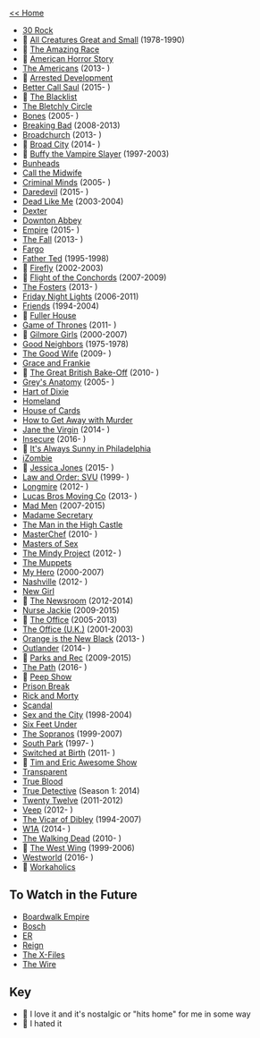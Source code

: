 [<< Home](../README.md)

- [30 Rock](http://www.imdb.com/title/tt0496424/?ref_=nv_sr_1)
- 💖 [All Creatures Great and Small](http://www.imdb.com/title/tt0075472/?ref_=nv_sr_1) (1978-1990) 
- 🤢 [The Amazing Race](http://www.imdb.com/title/tt0285335/)
- 🤢 [American Horror Story](http://www.imdb.com/title/tt1844624/?ref_=nv_sr_1)
- [The Americans](http://www.imdb.com/title/tt2149175/?ref_=nv_sr_1) (2013- ) 
- 🤢 [Arrested Development](http://www.imdb.com/title/tt0367279/?ref_=nv_sr_1)
- [Better Call Saul](http://www.imdb.com/title/tt3032476/?ref_=nv_sr_1) (2015- ) 
- 🤢 [The Blacklist](http://www.imdb.com/title/tt2741602/)
- [The Bletchly Circle](http://www.imdb.com/title/tt2275990/?ref_=nv_sr_2)
- [Bones](http://www.imdb.com/title/tt0460627/?ref_=fn_al_tt_1) (2005- ) 
- [Breaking Bad](http://www.imdb.com/title/tt0903747/?ref_=nv_sr_1) (2008-2013) 
- [Broadchurch](http://www.imdb.com/title/tt2249364/?ref_=nv_sr_2) (2013- )
- 💖 [Broad City](http://www.imdb.com/title/tt2578560/?ref_=nv_sr_1) (2014- ) 
- 💖 [Buffy the Vampire Slayer](http://www.imdb.com/title/tt0118276/?ref_=nv_sr_1) (1997-2003)
- [Bunheads](http://www.imdb.com/title/tt2006848/?ref_=nv_sr_1)
- [Call the Midwife](http://www.imdb.com/title/tt1983079/?ref_=nv_sr_1)
- [Criminal Minds](http://www.imdb.com/title/tt0452046/?ref_=nv_sr_1) (2005- )
- [Daredevil](http://www.imdb.com/title/tt3322312/?ref_=nv_sr_1) (2015- )
- [Dead Like Me](http://www.imdb.com/title/tt0348913/?ref_=nv_sr_1) (2003-2004) 
- [Dexter](http://www.imdb.com/title/tt0773262/?ref_=nv_sr_1)
- [Downton Abbey](http://www.imdb.com/title/tt1606375/?ref_=nv_sr_1)
- [Empire](http://www.imdb.com/title/tt3228904/) (2015- ) 
- [The Fall](http://www.imdb.com/title/tt2294189/?ref_=nv_sr_1) (2013- )
- [Fargo](http://www.imdb.com/title/tt2802850/?ref_=nv_sr_1)
- [Father Ted](http://www.imdb.com/title/tt0111958/?ref_=tt_rec_tt) (1995-1998)
- 💖 [Firefly](http://www.imdb.com/title/tt0303461/?ref_=nv_sr_2) (2002-2003)
- 💖 [Flight of the Conchords](http://www.imdb.com/title/tt0863046/?ref_=nv_sr_2) (2007-2009) 
- [The Fosters](http://www.imdb.com/title/tt2262532/) (2013- ) 
- [Friday Night Lights](http://www.imdb.com/title/tt0758745/?ref_=nv_sr_1) (2006-2011) 
- [Friends](http://www.imdb.com/title/tt0108778/?ref_=nv_sr_1) (1994-2004) 
- 🤢 [Fuller House](http://www.imdb.com/title/tt3986586/?ref_=nv_sr_1)
- [Game of Thrones](http://www.imdb.com/title/tt0944947/) (2011- ) 
- 💖 [Gilmore Girls](http://www.imdb.com/title/tt0238784/?ref_=nv_sr_1) (2000-2007) 
- [Good Neighbors](http://www.imdb.com/title/tt0075511/?ref_=nv_sr_1) (1975-1978) 
- [The Good Wife](http://www.imdb.com/title/tt1442462) (2009- )
- [Grace and Frankie](http://www.imdb.com/title/tt3609352/?ref_=nv_sr_1)
- 💖 [The Great British Bake-Off](http://www.imdb.com/title/tt1877368/?ref_=nv_sr_1) (2010- ) 
- [Grey's Anatomy](http://www.imdb.com/title/tt0413573/?ref_=nv_sr_1) (2005- ) 
- [Hart of Dixie](http://www.imdb.com/title/tt1832979/?ref_=fn_al_tt_1)
- [Homeland](http://www.imdb.com/title/tt1796960/?ref_=nv_sr_1)
- [House of Cards](http://www.imdb.com/title/tt1856010/?ref_=nv_sr_1)
- [How to Get Away with Murder](http://www.imdb.com/title/tt3205802/?ref_=nv_sr_1)
- [Jane the Virgin](http://www.imdb.com/title/tt3566726/?ref_=nv_sr_1) (2014- )
- [Insecure](http://www.imdb.com/title/tt5024912/?ref_=nv_sr_1) (2016- )
- 🤢 [It's Always Sunny in Philadelphia](http://www.imdb.com/title/tt0472954/?ref_=nv_sr_1)
- [iZombie](http://www.imdb.com/title/tt3501584/?ref_=nv_sr_1)
- 💖 [Jessica Jones](http://www.imdb.com/title/tt2357547/?ref_=nv_sr_1) (2015- )
- [Law and Order: SVU](http://www.imdb.com/title/tt0203259/?ref_=fn_al_tt_2) (1999- )
- [Longmire](http://www.imdb.com/title/tt1836037/?ref_=nv_sr_1) (2012- )
- [Lucas Bros Moving Co](http://www.imdb.com/title/tt3042900/?ref_=nv_sr_1) (2013- ) 
- [Mad Men](http://www.imdb.com/title/tt0804503/?ref_=nv_sr_1) (2007-2015) 
- [Madame Secretary](http://www.imdb.com/title/tt3501074/?ref_=nv_sr_1)
- [The Man in the High Castle](http://www.imdb.com/title/tt1740299/?ref_=nv_sr_1)
- [MasterChef](http://www.imdb.com/title/tt1694423/?ref_=nv_sr_1) (2010- ) 
- [Masters of Sex](http://www.imdb.com/title/tt2137109/)
- [The Mindy Project](http://www.imdb.com/title/tt2211129/?ref_=nv_sr_2) (2012- ) 
- [The Muppets](http://www.imdb.com/title/tt4651824/?ref_=nv_sr_1)
- [My Hero](http://www.imdb.com/title/tt0233084/?ref_=nv_sr_1) (2000-2007)
- [Nashville](http://www.imdb.com/title/tt2281375/?ref_=nv_sr_1) (2012- )
- [New Girl](http://www.imdb.com/title/tt1826940/?ref_=nv_sr_1)
- 💖 [The Newsroom](http://www.imdb.com/title/tt1870479/?ref_=nv_sr_1) (2012-2014) 
- [Nurse Jackie](http://www.imdb.com/title/tt1190689/?ref_=nv_sr_1) (2009-2015) 
- 💖 [The Office](http://www.imdb.com/title/tt0386676/?ref_=nv_sr_1) (2005-2013) 
- [The Office (U.K.)](http://www.imdb.com/title/tt0290978/?ref_=tt_rec_tt) (2001-2003) 
- [Orange is the New Black](http://www.imdb.com/title/tt2372162/?ref_=nv_sr_1) (2013- ) 
- [Outlander](http://www.imdb.com/title/tt3006802/?ref_=nv_sr_1) (2014- ) 
- 💖 [Parks and Rec](http://www.imdb.com/title/tt1266020/?ref_=nv_sr_1) (2009-2015) 
- [The Path](http://www.imdb.com/title/tt4789576/?ref_=nv_sr_1) (2016- ) 
- 🤢 [Peep Show](http://www.imdb.com/title/tt0387764/?ref_=nv_sr_1)
- [Prison Break](http://www.imdb.com/title/tt0455275/?ref_=nv_sr_1)
- [Rick and Morty](http://www.imdb.com/title/tt2861424/?ref_=nv_sr_1)
- [Scandal](http://www.imdb.com/title/tt1837576/?ref_=nv_sr_1)
- [Sex and the City](http://www.imdb.com/title/tt0159206/?ref_=nv_sr_1) (1998-2004) 
- [Six Feet Under](http://www.imdb.com/title/tt0248654/?ref_=nv_sr_1)
- [The Sopranos](http://www.imdb.com/title/tt0141842/?ref_=fn_al_tt_1) (1999-2007)
- [South Park](http://www.imdb.com/title/tt0121955/?ref_=nv_sr_1) (1997- ) 
- [Switched at Birth](http://www.imdb.com/title/tt1758772/?ref_=nv_sr_1) (2011- )
- 🤢 [Tim and Eric Awesome Show](http://www.imdb.com/title/tt0912343/?ref_=nv_sr_2)
- [Transparent](http://www.imdb.com/title/tt3502262/?ref_=nv_sr_1)
- [True Blood](http://www.imdb.com/title/tt0844441/?ref_=nv_sr_1)
- [True Detective](http://www.imdb.com/title/tt2356777/?ref_=nv_sr_1) (Season 1: 2014) 
- [Twenty Twelve](http://www.imdb.com/title/tt1861225/?ref_=nv_sr_2) (2011-2012) 
- [Veep](http://www.imdb.com/title/tt1759761/?ref_=nv_sr_1) (2012- ) 
- [The Vicar of Dibley](http://www.imdb.com/title/tt0233084/?ref_=nv_sr_1) (1994-2007)
- [W1A](http://www.imdb.com/title/tt3610926/?ref_=fn_al_tt_1) (2014- ) 
- [The Walking Dead](http://www.imdb.com/title/tt1520211/?ref_=nv_sr_1) (2010- ) 
- 💖 [The West Wing](http://www.imdb.com/title/tt0200276/?ref_=nv_sr_1) (1999-2006) 
- [Westworld](http://www.imdb.com/title/tt0475784/?ref_=nv_sr_1) (2016- ) 
- 🤢 [Workaholics](http://www.imdb.com/title/tt1610527/?ref_=nv_sr_1)

## To Watch in the Future
- [Boardwalk Empire](http://www.imdb.com/title/tt0979432/?ref_=nv_sr_1)
- [Bosch](http://www.imdb.com/title/tt3502248/?ref_=nv_sr_1)
- [ER](http://www.imdb.com/title/tt0108757/?ref_=nv_sr_4)
- [Reign](http://www.imdb.com/title/tt2710394/?ref_=nv_sr_1)
- [The X-Files](http://www.imdb.com/title/tt0106179/?ref_=nv_sr_2)
- [The Wire](http://www.imdb.com/title/tt0306414/?ref_=nv_sr_1)

## Key 
- 💖 I love it and it's nostalgic or "hits home" for me in some way
- 🤢 I hated it
